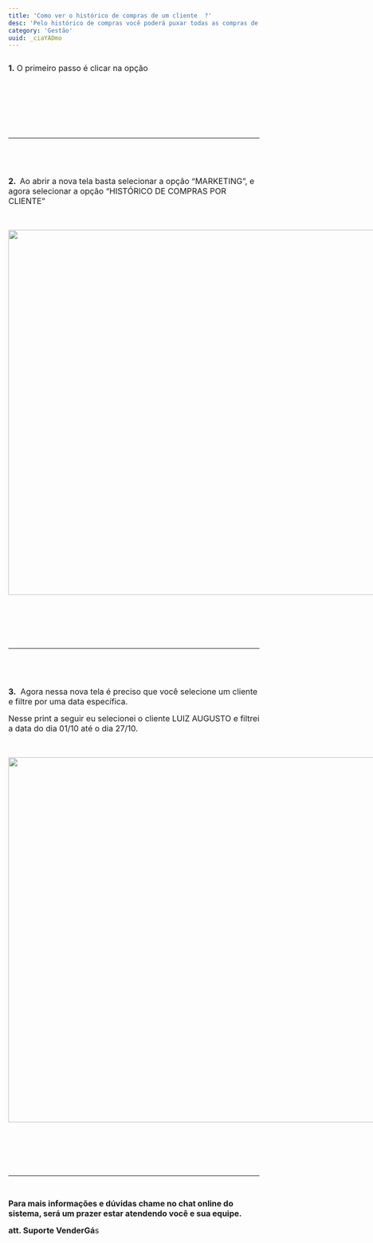 ```yaml
---
title: 'Como ver o histórico de compras de um cliente  ?'
desc: 'Pelo histórico de compras você poderá puxar todas as compras de um cliente especifíco por um determinada data, isso facilita na hora de fazer um pós-venda.'
category: 'Gestão'
uuid: _ciaYADmo
---
```


<p><title></title></p><div class='se-component' style='display:  flex; flex-direction: row;'><p><span style='font-size: 16px;'><strong>1.</strong> O primeiro passo é clicar na opção&nbsp;</span></p><div class='se-component se-image-container __se__float-none'><figure style='margin: 0px;'><img data-index='0' style='' data-origin=',' data-file-size='0' data-file-name='hist%C3%B3rico%20de%20compras%20img%201.png' data-percentage='auto,auto' data-align='none' data-size=',' data-rotatey='' data-rotatex='' data-proportion='true' data-rotate='' alt='' src='https://vendergas.github.io/vendergas-imagens/hist%C3%B3rico%20de%20compras%20img%201.png'>        </figure></div></div><p><span style='font-size: 16px;'>​</span></p><p><span style='font-size: 16px;'><br></span></p><p><span style='font-size: 16px;'><br></span></p><hr><p><br></p><p><br></p><p><span style='font-size: 16px;'><strong>2.&nbsp; </strong>Ao abrir a nova tela basta selecionar a opção “MARKETING”, e agora selecionar a opção “HISTÓRICO DE COMPRAS POR CLIENTE”</span></p><p><span style='font-size: 16px;'><br></span></p><div class='se-component se-image-container __se__float-none'><figure style='margin: 0px; width: 733px;'><img data-index='1' style='width: 733px; height: auto;' data-origin='733px,auto' data-file-size='0' data-file-name='hist%C3%B3rico%20de%20compras%20img%202.png' data-align='none' data-size='733px,auto' data-proportion='true' data-rotate='0' alt='' src='https://vendergas.github.io/vendergas-imagens/hist%C3%B3rico%20de%20compras%20img%202.png'>            </figure></div><p>​</p><p>​</p><p><br></p><hr><p><br></p><p><br></p><p><title></title></p><p><span style='font-size: 16px;'><strong>3.</strong>&nbsp; Agora nessa nova tela é preciso que você selecione um cliente e filtre por uma data específica.&nbsp;</span></p><p><span style='font-size: 16px;'>Nesse print a seguir eu selecionei o cliente LUIZ AUGUSTO e filtrei a data do dia 01/10 até o dia 27/10.</span></p><p><span style='font-size: 16px;'><br></span></p><div class='se-component se-image-container __se__float-none'><figure style='margin: 0px; width: 733px;'><img data-index='2' style='width: 733px; height: auto;' data-origin='733px,auto' data-file-size='0' data-file-name='hist%C3%B3rico%20de%20compras%20img%203.png' data-align='none' data-size='733px,auto' data-proportion='true' data-rotate='0' alt='' src='https://vendergas.github.io/vendergas-imagens/hist%C3%B3rico%20de%20compras%20img%203.png'>        </figure></div><p><br></p><p><br></p><p><br></p><hr><p><br></p><p><title></title></p><p><span style='font-size: 16px;'><strong>Para mais informações e dúvidas chame no chat online do sistema, será um prazer estar atendendo você e sua equipe.</strong></span></p><p><span style='font-size: 16px;'><strong>att. Suporte VenderGá</strong>s</span></p>
